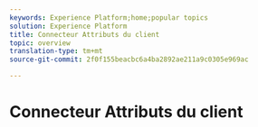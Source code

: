 ```yaml
---
keywords: Experience Platform;home;popular topics
solution: Experience Platform
title: Connecteur Attributs du client
topic: overview
translation-type: tm+mt
source-git-commit: 2f0f155beacbc6a4ba2892ae211a9c0305e969ac

---
```



# Connecteur Attributs du client
